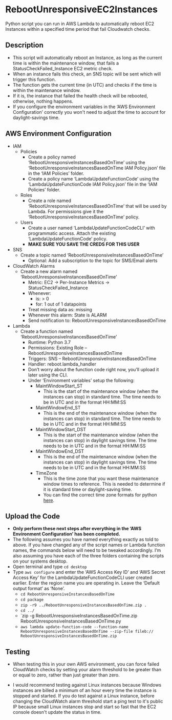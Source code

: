# RebootUnresponsiveEC2Instances
Python script you can run in AWS Lambda to automatically reboot EC2 Instances within a specified time period that fail Cloudwatch checks.

## Description
- This script will automatically reboot an Instance, as long as the current time is within the maintenance window, that fails a StatusCheckFailed_Instance EC2 metric check.
- When an instance fails this check, an SNS topic will be sent which will trigger this function.
- The function gets the current time (in UTC) and checks if the time is within the maintenance window.
- If it is, the instance that failed the health check will be rebooted, otherwise, nothing happens.
- If you configure the environment variables in the ‘AWS Environment Configuration’ correctly you won't need to adjust the time to account for daylight-savings time.


## AWS Environment Configuration
- IAM
  - Policies
    - Create a policy named ‘RebootUnresponsiveInstancesBasedOnTime’ using the ‘RebootUnresponsiveInstancesBasedOnTime IAM Policy.json’ file in the ‘IAM Policies’ folder.
    - Create a policy name ‘LambdaUpdateFunctionCode’ using the ‘LambdaUpdateFunctionCode IAM Policy.json’ file in the ‘IAM Policies’ folder.
  - Roles
    - Create a role named ‘RebootUnresponsiveInstancesBasedOnTime’ that will be used by Lambda. For permissions give it the ‘RebootUnresponsiveInstancesBasedOnTime’ policy.
  - Users
    - Create a user named ‘LambdaUpdateFunctionCodeCLI’ with programmatic access. Attach the existing ‘LambdaUpdateFunctionCode’ policy.
    - **MAKE SURE YOU SAVE THE CREDS FOR THIS USER**
- SNS
  - Create a topic named ‘RebootUnresponsiveInstancesBasedOnTime’
    - Optional: Add a subscription to the topic for SMS/Email alerts
- CloudWatch Alarms
  - Create a new alarm named ‘RebootUnresponsiveInstancesBasedOnTime’
    - Metric: EC2 -> Per-Instance Metrics -> StatusCheckFailed_Instance
    - Whenever:
      - is: > 0
      - for: 1 out of 1 datapoints
    - Treat missing data as: missing
    - Whenever this alarm: State is ALARM
    - Send notification to: RebootUnresponsiveInstancesBasedOnTime
- Lambda
  - Create a function named ‘RebootUnresponsiveInstancesBasedOnTime’
    - Runtime: Python 3.7
    - Permissions: Existing Role – RebootUnresponsiveInstancesBasedOnTime
    - Triggers: SNS – RebootUnresponsiveInstancesBasedOnTime
    - Handler: reboot.lambda_handler
    - Don’t worry about the function code right now, you’ll upload it later using the CLI.
    - Under ‘Environment variables’ setup the following:
      - MaintWindowStart_ST
        - This is the start of the maintenance window (when the instances can stop) in standard time. The time needs to be in UTC and in the format HH:MM:SS
      - MaintWindowEnd_ST
        - This is the end of the maintenance window (when the instances can stop) in standard time. The time needs to be in UTC and in the format HH:MM:SS
      - MaintWindowStart_DST
        - This is the start of the maintenance window (when the instances can stop) in daylight savings time. The time needs to be in UTC and in the format HH:MM:SS
      - MaintWindowEnd_DST
        - This is the end of the maintenance window (when the instances can stop) in daylight savings time. The time needs to be in UTC and in the format HH:MM:SS
      - TimeZone
        - This is the time zone that you want these maintenance window times to reference. This is needed to determine if it is standard time or daylight-saving time.
        - You can find the correct time zone formats for python [here](https://gist.github.com/heyalexej/8bf688fd67d7199be4a1682b3eec7568).

## Upload the Code
- **Only perform these next steps after everything in the ‘AWS Environment Configuration’ has been completed.**
- The following assumes you have named everything exactly as told to above. If you have changed any of the script names or Lambda function names, the commands below will need to be tweaked accordingly. I’m also assuming you have each of the three folders containing the scripts on your systems desktop.
- Open terminal and type `cd desktop`
- Type `aws configure` and enter the ‘AWS Access Key ID’ and ‘AWS Secret Access Key’ for the LambdaUpdateFunctionCodeCLI user created earlier. Enter the region name you are operating in. Leave the ‘Default output format’ as ‘None’.
  - `cd RebootUnresponsiveInstancesBasedOnTime`
  - `cd package`
  - `zip -r9 ../RebootUnresponsiveInstancesBasedOnTime.zip .`
  - `cd ../`
  - `zip -g RebootUnresponsiveInstancesBasedOnTime.zip RebootUnresponsiveInstancesBasedOnTime.py
  - `aws lambda update-function-code --function-name RebootUnresponsiveInstancesBasedOnTime --zip-file fileb:// RebootUnresponsiveInstancesBasedOnTime.zip`


## Testing
- When testing this in your own AWS environment, you can force failed CloudWatch checks by setting your alarm threshold to be greater than or equal to zero, rather than just greater than zero.

- I would recommend testing against Linux instances because Windows instances are billed a minimum of an hour every time the instance is stopped and started. If you do test against a Linux instance, before changing the CloudWatch alarm threshold start a ping test to it's public IP because small Linux instances stop and start so fast that the EC2 console doesn't update the status in time.
